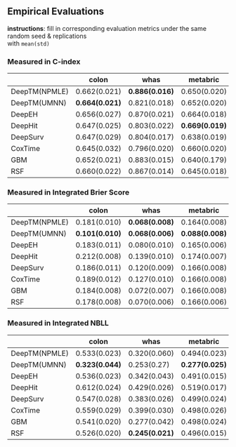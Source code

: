 ## Empirical Evaluations

**instructions**: fill in corresponding evaluation metrics under the same random seed & replications  
with `mean(std)`

### Measured in C-index
|               | colon            | whas             | metabric         | gbsg             | flchain          | support          | kkbox        |
|---------------|------------------|------------------|------------------|------------------|------------------|------------------|--------------|
| DeepTM(NPMLE) | 0.662(0.021)     | **0.886(0.016)** | 0.650(0.020)     | **0.679(0.013)** | 0.794(0.013)     | 0.617(0.007)     |              |
| DeepTM(UMNN)  | **0.664(0.021)** | 0.821(0.018)     | 0.652(0.020)     | 0.675(0.013)     | 0.791(0.011)     | 0.611(0.008)     |              |
| DeepEH        | 0.656(0.027)     | 0.870(0.021)     | 0.664(0.018)     | **0.679(0.013)** | 0.790(0.011)     | 0.610(0.009)     |              |
| DeepHit       | 0.647(0.025)     | 0.803(0.022)     | **0.669(0.019)** | 0.674(0.012)     | 0.790(0.009)     | **0.638(0.008)** | 0.811(0.003) |
| DeepSurv      | 0.647(0.029)     | 0.804(0.017)     | 0.638(0.019)     | 0.672(0.015)     | 0.790(0.010)     | 0.609(0.005)     | 0.839(0.001) |
| CoxTime       | 0.645(0.032)     | 0.796(0.020)     | 0.660(0.020)     | 0.672(0.017)     | 0.790(0.010)     | 0.608(0.009)     | 0.856(0.002) |
| GBM           | 0.652(0.021)     | 0.883(0.015)     | 0.640(0.179)     | 0.674(0.012)     | **0.795(0.011)** | 0.615(0.008)     |              |
| RSF           | 0.660(0.022)     | 0.867(0.014)     | 0.645(0.018)     | 0.673(0.013)     | 0.787(0.011)     | 0.616(0.008)     |              |


### Measured in Integrated Brier Score
|               | colon            | whas             | metabric         | gbsg             | flchain          | support          | kkbox        |
|---------------|------------------|------------------|------------------|------------------|------------------|------------------|--------------|
| DeepTM(NPMLE) | 0.181(0.010)     | **0.068(0.008)** | 0.164(0.008)     | 0.176(0.006)     | **0.100(0.004)** | 0.192(0.004)     |              |
| DeepTM(UMNN)  | **0.101(0.010)** | **0.068(0.006)** | **0.088(0.008)** | **0.100(0.008)** | 0.101(0.004)     | 0.178(0.002)     |              |
| DeepEH        | 0.183(0.011)     | 0.080(0.010)     | 0.165(0.006)     | 0.176(0.005)     | 0.101(0.004)     | 0.193(0.004)     |              |
| DeepHit       | 0.212(0.008)     | 0.139(0.010)     | 0.174(0.007)     | 0.196(0.003)     | 0.126(0.003)     | 0.205(0.004)     | 0.157(0.002) |
| DeepSurv      | 0.186(0.011)     | 0.120(0.009)     | 0.166(0.008)     | 0.178(0.005)     | 0.101(0.004)     | 0.193(0.004)     | 0.113(0.001) |
| CoxTime       | 0.189(0.012)     | 0.127(0.010)     | 0.166(0.008)     | 0.179(0.006)     | 0.103(0.007)     | 0.192(0.004)     | 0.107(0.001) |
| GBM           | 0.184(0.008)     | 0.072(0.007)     | 0.166(0.008)     | 0.178(0.004)     | **0.100(0.004)** | 0.192(0.004)     |              |
| RSF           | 0.178(0.008)     | 0.070(0.006)     | 0.166(0.006)     | 0.179(0.004)     | **0.100(0.004)** | **0.191(0.004)** |              |


### Measured in Integrated NBLL
|               | colon            | whas             | metabric         | gbsg             | flchain          | support          | kkbox        |
|---------------|------------------|------------------|------------------|------------------|------------------|------------------|--------------|
| DeepTM(NPMLE) | 0.533(0.023)     | 0.320(0.060)     | 0.494(0.023)     | 0.519(0.012)     | 0.332(0.011)     | 0.565(0.010)     |              |
| DeepTM(UMNN)  | **0.323(0.044)** | 0.253(0.27)      | **0.277(0.025)** | **0.310(0.024)** | 0.335(0.013)     | 0.529(0.006)     |              |
| DeepEH        | 0.536(0.023)     | 0.342(0.043)     | 0.491(0.015)     | 0.519(0.013)     | 0.333(0.011)     | 0.566(0.010)     |              |
| DeepHit       | 0.612(0.024)     | 0.429(0.026)     | 0.519(0.017)     | 0.566(0.009)     | 0.393(0.009)     | 0.596(0.008)     | 0.476(0.006) |
| DeepSurv      | 0.547(0.028)     | 0.383(0.026)     | 0.499(0.024)     | 0.527(0.012)     | 0.334(0.012)     | 0.566(0.010)     | 0.353(0.002) |
| CoxTime       | 0.559(0.029)     | 0.399(0.030)     | 0.498(0.026)     | 0.528(0.016)     | 0.345(0.026)     | 0.567(0.012)     | 0.330(0.002) |
| GBM           | 0.541(0.020)     | 0.277(0.042)     | 0.498(0.024)     | 0.527(0.011)     | **0.329(0.011)** | 0.565(0.010)     |              |
| RSF           | 0.526(0.020)     | **0.245(0.021)** | 0.496(0.015)     | 0.528(0.010)     | **0.329(0.011)** | **0.563(0.010)** |              |

